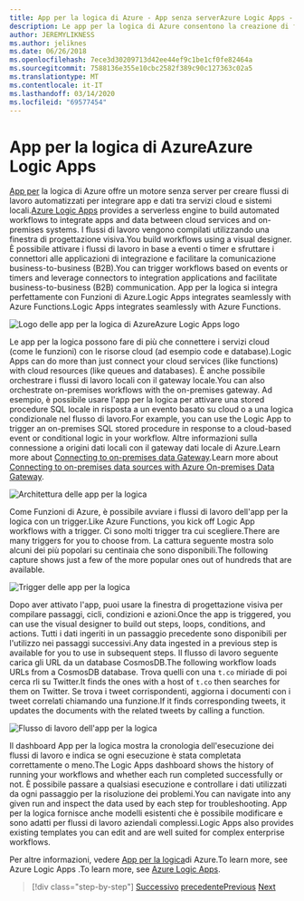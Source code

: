 ```yaml
---
title: App per la logica di Azure - App senza serverAzure Logic Apps - Serverless apps
description: Le app per la logica di Azure consentono la creazione di flussi di lavoro scalabili automatizzati che integrano app e dati tra servizi cloud e sistemi locali.
author: JEREMYLIKNESS
ms.author: jeliknes
ms.date: 06/26/2018
ms.openlocfilehash: 7ece3d30209713d42ee44ef9c1be1cf0fe82464a
ms.sourcegitcommit: 7588136e355e10cbc2582f389c90c127363c02a5
ms.translationtype: MT
ms.contentlocale: it-IT
ms.lasthandoff: 03/14/2020
ms.locfileid: "69577454"
---
```

# <a name="azure-logic-apps"></a><span data-ttu-id="6aa59-103">App per la logica di Azure</span><span class="sxs-lookup"><span data-stu-id="6aa59-103">Azure Logic Apps</span></span>

<span data-ttu-id="6aa59-104">[App per](https://docs.microsoft.com/azure/logic-apps) la logica di Azure offre un motore senza server per creare flussi di lavoro automatizzati per integrare app e dati tra servizi cloud e sistemi locali.</span><span class="sxs-lookup"><span data-stu-id="6aa59-104">[Azure Logic Apps](https://docs.microsoft.com/azure/logic-apps) provides a serverless engine to build automated workflows to integrate apps and data between cloud services and on-premises systems.</span></span> <span data-ttu-id="6aa59-105">I flussi di lavoro vengono compilati utilizzando una finestra di progettazione visiva.</span><span class="sxs-lookup"><span data-stu-id="6aa59-105">You build workflows using a visual designer.</span></span> <span data-ttu-id="6aa59-106">È possibile attivare i flussi di lavoro in base a eventi o timer e sfruttare i connettori alle applicazioni di integrazione e facilitare la comunicazione business-to-business (B2B).</span><span class="sxs-lookup"><span data-stu-id="6aa59-106">You can trigger workflows based on events or timers and leverage connectors to integration applications and facilitate business-to-business (B2B) communication.</span></span> <span data-ttu-id="6aa59-107">App per la logica si integra perfettamente con Funzioni di Azure.Logic Apps integrates seamlessly with Azure Functions.</span><span class="sxs-lookup"><span data-stu-id="6aa59-107">Logic Apps integrates seamlessly with Azure Functions.</span></span>

![Logo delle app per la logica di AzureAzure Logic Apps logo](./media/logic-apps-logo.png)

<span data-ttu-id="6aa59-109">Le app per la logica possono fare di più che connettere i servizi cloud (come le funzioni) con le risorse cloud (ad esempio code e database).</span><span class="sxs-lookup"><span data-stu-id="6aa59-109">Logic Apps can do more than just connect your cloud services (like functions) with cloud resources (like queues and databases).</span></span> <span data-ttu-id="6aa59-110">È anche possibile orchestrare i flussi di lavoro locali con il gateway locale.</span><span class="sxs-lookup"><span data-stu-id="6aa59-110">You can also orchestrate on-premises workflows with the on-premises gateway.</span></span> <span data-ttu-id="6aa59-111">Ad esempio, è possibile usare l'app per la logica per attivare una stored procedure SQL locale in risposta a un evento basato su cloud o a una logica condizionale nel flusso di lavoro.</span><span class="sxs-lookup"><span data-stu-id="6aa59-111">For example, you can use the Logic App to trigger an on-premises SQL stored procedure in response to a cloud-based event or conditional logic in your workflow.</span></span> <span data-ttu-id="6aa59-112">Altre informazioni sulla connessione a origini dati locali con il gateway dati locale di Azure.Learn more about [Connecting to on-premises data Gateway](https://docs.microsoft.com/azure/analysis-services/analysis-services-gateway).</span><span class="sxs-lookup"><span data-stu-id="6aa59-112">Learn more about [Connecting to on-premises data sources with Azure On-premises Data Gateway](https://docs.microsoft.com/azure/analysis-services/analysis-services-gateway).</span></span>

![Architettura delle app per la logica](./media/logic-apps-architecture.png)

<span data-ttu-id="6aa59-114">Come Funzioni di Azure, è possibile avviare i flussi di lavoro dell'app per la logica con un trigger.</span><span class="sxs-lookup"><span data-stu-id="6aa59-114">Like Azure Functions, you kick off Logic App workflows with a trigger.</span></span> <span data-ttu-id="6aa59-115">Ci sono molti trigger tra cui scegliere.</span><span class="sxs-lookup"><span data-stu-id="6aa59-115">There are many triggers for you to choose from.</span></span> <span data-ttu-id="6aa59-116">La cattura seguente mostra solo alcuni dei più popolari su centinaia che sono disponibili.</span><span class="sxs-lookup"><span data-stu-id="6aa59-116">The following capture shows just a few of the more popular ones out of hundreds that are available.</span></span>

![Trigger delle app per la logica](./media/logic-app-triggers.png)

<span data-ttu-id="6aa59-118">Dopo aver attivato l'app, puoi usare la finestra di progettazione visiva per compilare passaggi, cicli, condizioni e azioni.</span><span class="sxs-lookup"><span data-stu-id="6aa59-118">Once the app is triggered, you can use the visual designer to build out steps, loops, conditions, and actions.</span></span> <span data-ttu-id="6aa59-119">Tutti i dati ingeriti in un passaggio precedente sono disponibili per l'utilizzo nei passaggi successivi.</span><span class="sxs-lookup"><span data-stu-id="6aa59-119">Any data ingested in a previous step is available for you to use in subsequent steps.</span></span> <span data-ttu-id="6aa59-120">Il flusso di lavoro seguente carica gli URL da un database CosmosDB.</span><span class="sxs-lookup"><span data-stu-id="6aa59-120">The following workflow loads URLs from a CosmosDB database.</span></span> <span data-ttu-id="6aa59-121">Trova quelli con una `t.co` miriade di poi cerca rli su Twitter.</span><span class="sxs-lookup"><span data-stu-id="6aa59-121">It finds the ones with a host of `t.co` then searches for them on Twitter.</span></span> <span data-ttu-id="6aa59-122">Se trova i tweet corrispondenti, aggiorna i documenti con i tweet correlati chiamando una funzione.</span><span class="sxs-lookup"><span data-stu-id="6aa59-122">If it finds corresponding tweets, it updates the documents with the related tweets by calling a function.</span></span>

![Flusso di lavoro dell'app per la logica](./media/logic-app-workflow.png)

<span data-ttu-id="6aa59-124">Il dashboard App per la logica mostra la cronologia dell'esecuzione dei flussi di lavoro e indica se ogni esecuzione è stata completata correttamente o meno.</span><span class="sxs-lookup"><span data-stu-id="6aa59-124">The Logic Apps dashboard shows the history of running your workflows and whether each run completed successfully or not.</span></span> <span data-ttu-id="6aa59-125">È possibile passare a qualsiasi esecuzione e controllare i dati utilizzati da ogni passaggio per la risoluzione dei problemi.</span><span class="sxs-lookup"><span data-stu-id="6aa59-125">You can navigate into any given run and inspect the data used by each step for troubleshooting.</span></span> <span data-ttu-id="6aa59-126">App per la logica fornisce anche modelli esistenti che è possibile modificare e sono adatti per flussi di lavoro aziendali complessi.</span><span class="sxs-lookup"><span data-stu-id="6aa59-126">Logic Apps also provides existing templates you can edit and are well suited for complex enterprise workflows.</span></span>

<span data-ttu-id="6aa59-127">Per altre informazioni, vedere [App per la logica](https://docs.microsoft.com/azure/logic-apps)di Azure.To learn more, see Azure Logic Apps .</span><span class="sxs-lookup"><span data-stu-id="6aa59-127">To learn more, see [Azure Logic Apps](https://docs.microsoft.com/azure/logic-apps).</span></span>

>[!div class="step-by-step"]
><span data-ttu-id="6aa59-128">[Successivo](application-insights.md)
>[precedente](event-grid.md)</span><span class="sxs-lookup"><span data-stu-id="6aa59-128">[Previous](application-insights.md)
[Next](event-grid.md)</span></span>
